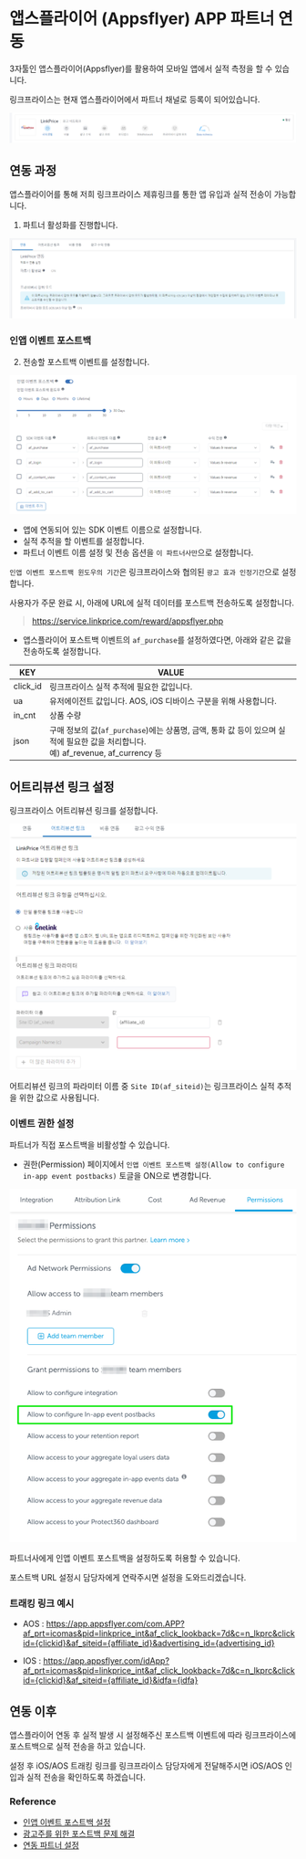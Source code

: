 # 앱스플라이어 (Appsflyer) APP 파트너 연동

3자툴인 앱스플라이어(Appsflyer)를 활용하여 모바일 앱에서 실적 측정을 할 수 있습니다.

링크프라이스는 현재 앱스플라이어에서 파트너 채널로 등록이 되어있습니다.

![img.png](img.png)

## 연동 과정
앱스플라이어를 통해 저희 링크프라이스 제휴링크를 통한 앱 유입과 실적 전송이 가능합니다.

1. 파트너 활성화를 진행합니다.

![img_1.png](img_1.png)

### 인앱 이벤트 포스트백

2. 전송할 포스트백 이벤트를 설정합니다.

![img_2.png](img_2.png)

- 앱에 연동되어 있는 SDK 이벤트 이름으로 설정합니다. 
- 실적 추적을 할 이벤트를 설정합니다. 
- 파트너 이벤트 이름 설정 및 전송 옵션을 `이 파트너사만`으로 설정합니다.

`인앱 이벤트 포스트백 윈도우의 기간`은 링크프라이스와 협의된 `광고 효과 인정기간`으로 설정합니다.

사용자가 주문 완료 시, 아래에 URL에 실적 데이터를 포스트백 전송하도록 설정합니다.

> https://service.linkprice.com/reward/appsflyer.php

- 앱스플라이어 포스트백 이벤트의 `af_purchase`를 설정하였다면, 아래와 같은 값을 전송하도록 설정합니다.

| KEY      | VALUE                                                                                               |
|----------|-----------------------------------------------------------------------------------------------------|
| click_id | 링크프라이스 실적 추적에 필요한 값입니다.                                                                             |
| ua       | 유저에이전트 값입니다. AOS, iOS 디바이스 구분을 위해 사용합니다.                                                            |
| in_cnt   | 상품 수량                                                                                               |
| json     | 구매 정보의 값(`af_purchase`)에는 상품명, 금액, 통화 값 등이 있으며 실적에 필요한 값을 처리합니다. <br/> 예) af_revenue, af_currency 등 |

## 어트리뷰션 링크 설정

링크프라이스 어트리뷰션 링크를 설정합니다.

![img_3.png](img_3.png)

어트리뷰션 링크의 파라미터 이름 중 `Site ID(af_siteid)`는 링크프라이스 실적 추적을 위한 값으로 사용됩니다.

### 이벤트 권한 설정

파트너가 직접 포스트백을 비활성할 수 있습니다.

- 권한(Permission) 페이지에서 `인앱 이벤트 포스트백 설정(Allow to configure in-app event postbacks)` 토글을 ON으로 변경합니다.

![img_5.png](img_5.png)

파트너사에게 인앱 이벤트 포스트백을 설정하도록 허용할 수 있습니다.

포스트백 URL 설정시 담당자에게 연락주시면 설정을 도와드리겠습니다.


### 트래킹 링크 예시

* AOS : https://app.appsflyer.com/com.APP?af_prt=icomas&pid=linkprice_int&af_click_lookback=7d&c=n_lkprc&clickid={clickid}&af_siteid={affiliate_id}&advertising_id={advertising_id}

* IOS : https://app.appsflyer.com/idApp?af_prt=icomas&pid=linkprice_int&af_click_lookback=7d&c=n_lkprc&clickid={clickid}&af_siteid={affiliate_id}&idfa={idfa}


## 연동 이후

앱스플라이어 연동 후 실적 발생 시 설정해주신 포스트백 이벤트에 따라 링크프라이스에 포스트백으로 실적 전송을 하고 있습니다.

설정 후 iOS/AOS 트래킹 링크를 링크프라이스 담당자에게 전달해주시면 iOS/AOS 인입과 실적 전송을 확인하도록 하겠습니다.


### Reference
- [인앱 이벤트 포스트백 설정](https://support.appsflyer.com/hc/ko/articles/208439256)
- [광고주를 위한 포스트백 문제 해결](https://support.appsflyer.com/hc/ko/articles/14272573202833)
- [연동 파트너 설정](https://support.appsflyer.com/hc/ko/articles/4410395957521)